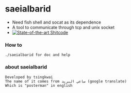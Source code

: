 saeialbarid
============
- Need fish shell and socat as its dependence
- A tool to communicate through tcp and unix socket
- [![State-of-the-art Shitcode](https://img.shields.io/static/v1?label=State-of-the-art&message=Shitcode&color=7B5804)](https://github.com/trekhleb/state-of-the-art-shitcode)
### How to
```
./saeialbarid for doc and help
```
### about saeialbarid
```
Developed by tsingkwai
The name of it comes from ساعي البريد (google translate)
Which is "posterman" in english
```
